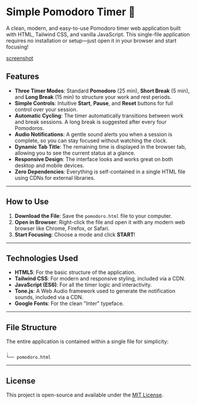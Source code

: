 # Simple Pomodoro Timer 🍅

A clean, modern, and easy-to-use Pomodoro timer web application built with HTML, Tailwind CSS, and vanilla JavaScript. This single-file application requires no installation or setup—just open it in your browser and start focusing\!

[screenshot](screenshot.png)

## Features

  * **Three Timer Modes**: Standard **Pomodoro** (25 min), **Short Break** (5 min), and **Long Break** (15 min) to structure your work and rest periods.
  * **Simple Controls**: Intuitive **Start**, **Pause**, and **Reset** buttons for full control over your session.
  * **Automatic Cycling**: The timer automatically transitions between work and break sessions. A long break is suggested after every four Pomodoros.
  * **Audio Notifications**: A gentle sound alerts you when a session is complete, so you can stay focused without watching the clock.
  * **Dynamic Tab Title**: The remaining time is displayed in the browser tab, allowing you to see the current status at a glance.
  * **Responsive Design**: The interface looks and works great on both desktop and mobile devices.
  * **Zero Dependencies**: Everything is self-contained in a single HTML file using CDNs for external libraries.

-----

## How to Use

1.  **Download the File**: Save the `pomodoro.html` file to your computer.
2.  **Open in Browser**: Right-click the file and open it with any modern web browser like Chrome, Firefox, or Safari.
3.  **Start Focusing**: Choose a mode and click **START**\!

-----

## Technologies Used

  * **HTML5**: For the basic structure of the application.
  * **Tailwind CSS**: For modern and responsive styling, included via a CDN.
  * **JavaScript (ES6)**: For all the timer logic and interactivity.
  * **Tone.js**: A Web Audio framework used to generate the notification sounds, included via a CDN.
  * **Google Fonts**: For the clean "Inter" typeface.

-----

## File Structure

The entire application is contained within a single file for simplicity:

```
.
└── pomodoro.html
```

-----

## License

This project is open-source and available under the [MIT License](https://opensource.org/licenses/MIT).
